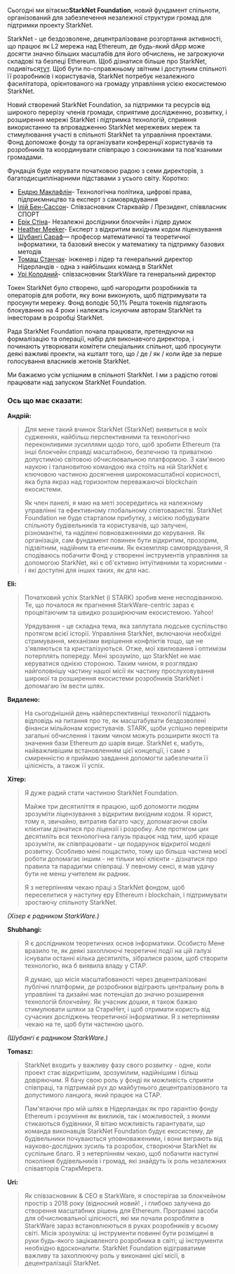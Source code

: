Сьогодні ми вітаємо**StarkNet Foundation**, новий фундамент спільноти, організований для забезпечення незалежної структури громад для підтримки проекту StarkNet.

StarkNet - це бездозволене, децентралізоване розгортання активності, що працює як L2 мережа над Ethereum, де будь-який dApp може досягти значно більших масштабів для його обчислень, не загрожуючи складові та безпеці Ethereum. Щоб дізнатися більше про StarkNet, подивіться[тут](https://starknet.io/). Щоб бути по-справжньому звітним і доступним спільноті її розробників і користувачів, StarkNet потребує незалежного фасилітатора, орієнтованого на громаду управління усією екосистемою StarkNet.

Новий створений StarkNet Foundation, за підтримки та ресурсів від широкого перерізу членів громади, сприятиме дослідженню, розвитку, і розширення мережі StarkNet і підтримка технологій, сприяння використанню та впровадженню StarkNet мережевих мереж та стимулювання участі в спільноті StarkNet та управління проектами. Фонд допоможе фонду та організувати конференції користувачів та розробників та координувати співпрацю з союзниками та пов'язаними громадами.

Фундація буде керувати початковою радою з семи директорів, з багатодисциплінарними підставами з усього світу. Коротко:

* [Ендрю Маклафлін](https://andrew.mclaughl.in/about-me)- Технологічна політика, цифрові права, підприємництво та експерт з самоврядування
* [Ілій Бен-Сассон](https://starkware.co/media-kit/?founder=Eli#founders)- Співзасновник Старквайр / Президент, співвласник СПОРТ
* [Ерік Стіна](https://en.wikipedia.org/wiki/Eric_Wall_(researcher))- Незалежні дослідники блокчейн і лідер думок
* [Heather Meeker](http://www.heathermeeker.com/)- Експерт з відкритим вихідним кодом ліцензування
* [Шубангі Сараф](https://www.math.toronto.edu/ssaraf/)— професор математичної та теоретичної інформатики, та базовий внесок у математику та підтримку базових методів
* [Томаш Станчак](https://www.linkedin.com/in/tomaszkajetanstanczak/?originalSubdomain=uk)- інженер і лідер та генеральний директор Нідерландів - одна з найбільших команд в StarkNet
* [Урі Колодний](https://starkware.co/media-kit/?founder=Uri#founders)- співзасновник StarkWare та генеральний директор

Токен StarkNet було створено, щоб нагородити розробників та операторів для роботи, яку вони виконують, щоб підтримувати та просунути мережу. Фонд володіє 50,1%</a> Решта токенів підлягають блокуванню на 4 роки і належать існуючим авторам StarkNet та інвесторам в розробці StarkNet.</p> 

Рада StarkNet Foundation почала працювати, претендуючи на формалізацію та операції, набір для виконавчого директора, і починають утворювати комітети спеціальних спільнот, щоб просунути деякі важливі проекти, на кшталт того, що / де / як / коли йде за перше голосування власників жетонів StarkNet.

Ми бажаємо усім успішним в спільноті StarkNet. І ми з радістю готові працювати над запуском StarkNet Foundation.





### Ось що має сказати:

**Андрій:**



> Для мене такий вчинок StarkNet (StarkNet) виявиться в моїх судженнях, найбільш перспективними та технологічно переконливими зусиллями щодо того, щоб зробити Ethereum (та інші блокчейн справді масштабною, безпечною та приватною допустимою світовою обчислювальною платформою. З кам'яною наукою і талановитою командою яка стоїть на ній StarkNet є ключовою частиною досягнення широкомасштабної корисності, яка була якраз над горизонтом переважаючої blockchain екосистеми.
> 
> Як член панелі, я маю на меті зосередитись на належному управлінні та ефективному глобальному співтоваристві. StarkNet Foundation не буде стартапом прибутку, з місією побудувати спільноту будівельників та користувачів, що залучені, різноманітні, та наділені повноваженнями до керування. Як організація, сам фундамент повинен бути відкритим, прозорим, підзвітним, надійним та етичним. Як екземпляр самоврядування, Я сподіваюсь побачити Фонд у створенні інструментів управління за допомогою StarkNet, які є об'єктивно інтуїтивними та корисними - і які доступні для інших таких, як для нас.

**Eli:**



> Початковий успіх StarkNet (і STARK) зробив мене несподіванкою. Те, що почалося як прагнення StarkWare-centric зараз є процвітаючим та швидко розширюючим екосистемою. Yahoo!
> 
> Урядування - це складна тема, яка заплутала людське суспільство протягом всієї історії. Управління StarkNet, включаючи необхідні стримування, механізми вирішення конфліктів тощо, ще не з'являються та кристалізуються. Отже, мої хвилювання і оптимізм потерплять попереду. Мені зрозуміло, що StarkNet не має керуватися однією стороною. Таким чином, я розглядаю найголовнішу частину нашої місії як частину прослуховування широкої та розширення екосистеми розробників StarkNet і допомагаю їм вести шлях.

**Видалено:**



> На сьогоднішній день найперспективніші технології піддають відповідь на питання про те, як масштабувати бездозволені фінанси мільйонам користувачів. STARK, щоби успішно перевірити загальні обчислення і таким чином можуть розширити якості та значення бази Ethereum до шарів вище. StarkNet є, мабуть, найважливішим встановленням цієї концепції, і саме з смиренністю я приймаю завдання допомогти забезпечити її цілісність, а також її успіх.

**Хітер:**



> Я дуже радий стати частиною StarkNet Foundation.
> 
> Майже три десятиліття я працюю, щоб допомогти людям зрозуміти ліцензування з відкритим вихідним кодом. Я юрист, тому я, звичайно, витратив багато часу, допомагаючи своїм клієнтам дізнатися про ліцензії і розробку. Але протягом цих десятиліть вся технологічна галузь працює над тим, щоб краще зрозуміти, як співпрацювати - це подарунок відкритої моделі розвитку. Особливо мені пощастило, тому що більша частина моєї роботи допомагає іншим - не тільки мої клієнти - дізнатися про правила та парадигми співпраці. У певному сенсі, я мав удачу бути не менш учителем як радник.
> 
> Я з нетерпінням чекаю праці з StarkNet фондом, щоб переселитися у наступну еру Ethereum і blockchain, і підтримувати зростаючу спільноту StarkNet.

*(Хізер є радником StarkWare.)*

**Shubhangi:**



> Я є дослідником теоретичних основ інформатики. Особисто Мене вразило те, як деякі захоплюючі теоретичні події на цій галузі існували останні кілька десятиліть, зібралися разом, щоб створити технологію, яка б виявила владу у СТАР.
> 
> Я думаю, що місія масштабованості через децентралізовані публічні платформи, де розробники відіграють центральну роль в управлінні та дизайні має потенціал до значно розширення технологій блокчейну. Як учасник дошки, я також бажаю стимулювати шляхи за СтаркНет, і щоб отримати користь від сучасних досліджень теоретичної інформатики. Я з нетерпінням чекаю на те, щоб бути частиною цього.

*(Шубангі є радником StarkWare.)*

**Tomasz:**



> StarkNet входить у важливу фазу свого розвитку - одне, коли проект стає відкритішим, зрозумілим, надійнішим і більш довіряючим. Я бачу свою роль у фонді як можливість сприяти співпраці, та підтримай рух до майбутнього децентралізованого та допустимого ланцюга, який працює на СТАР.
> 
> Пам'ятаючи про мій шлях в Нідерландах як про гарантію фонду Ethereum і розуміння як викликів, так і можливостей, з якими стикаються будівники, Я вітаю можливість гарантувати, що команда виконавців StarkNet Foundation будує екосистему, де будівельники почуваються уповноваженими, і вони виграють від науково-дослідних зусиль та розробок, створюючи StarkNet як суспільне благо. Я з нетерпінням чекаю, щоб побачити наступні покоління будівельників і громад, які знайдуть їх роль незалежних співавторів СтаркМерета.

**Uri:**



> Як співзасновник & CEO в StarkWare, я спостерігав за блокчейном простір з 2018 року (відносний новий! , і глибоко залучена до створення масштабних рішень для Ethereum. Програмні засоби для обчислювальної цілісності, які ми почали розробляти в StarkWare зараз встановлюються в руках розробників у всьому світі. Місія зрозуміла: ці інструменти повинні бути розміщені в руки будь-якого зацікавленого розробника в світі; ці інструменти необхідно вдосконалити. StarkNet Foundation відіграватиме важливу та захоплюючу роль у виконанні цієї місії, в децентралізації StarkNet.